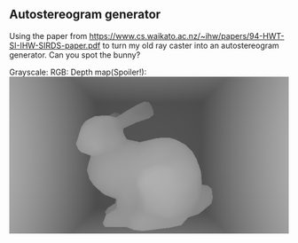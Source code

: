 ## Autostereogram generator

Using the paper from https://www.cs.waikato.ac.nz/~ihw/papers/94-HWT-SI-IHW-SIRDS-paper.pdf to turn my old ray caster into an autostereogram generator. 
Can you spot the bunny?

Grayscale:
RGB:
Depth map(Spoiler!):
<img src="/images/depth_map_bunny.png"/>